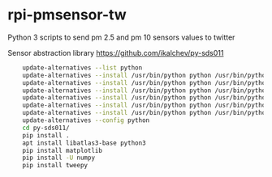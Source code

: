 # rpi-pmsensor-tw
Python 3 scripts to send pm 2.5 and pm 10 sensors values to twitter

  
Sensor abstraction library
https://github.com/ikalchev/py-sds011
```bash
    update-alternatives --list python
    update-alternatives --install /usr/bin/python python /usr/bin/python2.7 1
    update-alternatives --install /usr/bin/python python /usr/bin/python3 1
    update-alternatives --install /usr/bin/python python /usr/bin/python2.7 1
    update-alternatives --install /usr/bin/python python /usr/bin/python3 2
    update-alternatives --install /usr/bin/python python /usr/bin/python3.5 3
    update-alternatives --install /usr/bin/python python /usr/bin/python2 4
    update-alternatives --config python
    cd py-sds011/
    pip install .
    apt install libatlas3-base python3
    pip install matplotlib
    pip install -U numpy
    pip install tweepy
```
